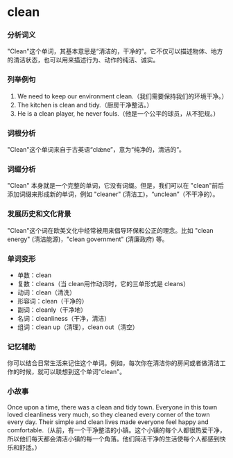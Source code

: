 # clean

### 分析词义

  

"Clean"这个单词，其基本意思是“清洁的，干净的”。它不仅可以描述物体、地方的清洁状态，也可以用来描述行为、动作的纯洁、诚实。

  

### 列举例句

  

1.  We need to keep our environment clean.（我们需要保持我们的环境干净。）
2.  The kitchen is clean and tidy.（厨房干净整洁。）
3.  He is a clean player, he never fouls.（他是一个公平的球员，从不犯规。）

  

### 词根分析

  

"Clean"这个单词来自于古英语“clǽne”，意为“纯净的，清洁的”。

  

### 词缀分析

  

"Clean" 本身就是一个完整的单词，它没有词缀。但是，我们可以在 "clean"前后添加词缀来形成新的单词，例如 "cleaner" (清洁工)，“unclean”（不干净的）。

  

### 发展历史和文化背景

  

"Clean"这个词在欧美文化中经常被用来倡导环保和公正的理念。比如 "clean energy" (清洁能源)，"clean government" (清廉政府) 等。

  

### 单词变形

  

*   单数：clean
*   复数：cleans（当 clean用作动词时，它的三单形式是 cleans）
*   动词：clean（清洗）
*   形容词：clean（干净的）
*   副词：cleanly（干净地）
*   名词：cleanliness（干净，清洁）
*   组词：clean up（清理），clean out（清空）

  

### 记忆辅助

  

你可以结合日常生活来记住这个单词。例如，每次你在清洁你的房间或者做清洁工作的时候，就可以联想到这个单词"clean"。

  

### 小故事

  

Once upon a time, there was a clean and tidy town. Everyone in this town loved cleanliness very much, so they cleaned every corner of the town every day. Their simple and clean lives made everyone feel happy and comfortable.（从前，有一个干净整洁的小镇。这个小镇的每个人都很热爱干净，所以他们每天都会清洁小镇的每一个角落。他们简洁干净的生活使每个人都感到快乐和舒适。）
